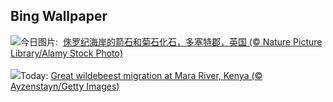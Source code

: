 ## Bing Wallpaper
![](https://www.bing.com/th?id=OHR.FossilsDorset_ZH-CN8722623801_UHD.jpg&w=1000)今日图片: &nbsp;[侏罗纪海岸的箭石和菊石化石，多塞特郡，英国 (© Nature Picture Library/Alamy Stock Photo)](https://www.bing.com/th?id=OHR.FossilsDorset_ZH-CN8722623801_UHD.jpg)
<br><br/>
![](https://www.bing.com/th?id=OHR.MaraMigration_EN-US9704012409_UHD.jpg&w=1000)Today: [Great wildebeest migration at Mara River, Kenya (© Ayzenstayn/Getty Images)](https://www.bing.com/th?id=OHR.MaraMigration_EN-US9704012409_UHD.jpg)
<br><br/>
